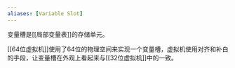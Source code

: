 ```yaml
---
aliases: [Variable Slot]
---
```

变量槽是[[局部变量表]]的存储单元。

[[64位虚拟机]]使用了64位的物理空间来实现一个变量槽，虚拟机使用对齐和补白的手段，让变量槽在外观上看起来与[[32位虚拟机]]中的一致。